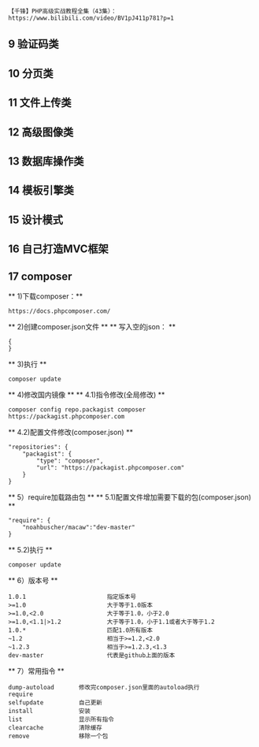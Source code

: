 ```
【千锋】PHP高级实战教程全集（43集）：https://www.bilibili.com/video/BV1pJ411p781?p=1
```

## 9  验证码类

## 10 分页类

## 11 文件上传类

## 12 高级图像类

## 13 数据库操作类

## 14 模板引擎类

## 15 设计模式

## 16 自己打造MVC框架

## 17 composer

** 1)下载composer：**
```
https://docs.phpcomposer.com/
```

** 2)创建composer.json文件 **
** 写入空的json： **
```
{
}
```

** 3)执行 **
```
composer update
```

** 4)修改国内镜像 **
**     4.1)指令修改(全局修改) **
```
composer config repo.packagist composer https://packagist.phpcomposer.com
```
**     4.2)配置文件修改(composer.json) **
```
"repositories": {
    "packagist": {
        "type": "composer",
        "url": "https://packagist.phpcomposer.com"
    } 
}
```

** 5）require加载路由包 **
**     5.1)配置文件增加需要下载的包(composer.json) **
```
"require": {
    "noahbuscher/macaw":"dev-master"
}
```
** 5.2)执行 **
```
composer update
```

** 6）版本号 **
```
1.0.1                       指定版本号
>=1.0                       大于等于1.0版本
>=1.0,<2.0                  大于等于1.0，小于2.0
>=1.0,<1.1|>1.2             大于等于1.0，小于1.1或者大于等于1.2
1.0.*                       匹配1.0所有版本
~1.2                        相当于>=1.2,<2.0
~1.2.3                      相当于>=1.2.3,<1.3
dev-master                  代表是github上面的版本
```

** 7）常用指令 **
```
dump-autoload       修改完composer.json里面的autoload执行
require
selfupdate          自己更新
install             安装
list                显示所有指令
clearcache          清除缓存
remove              移除一个包
```